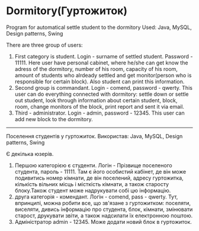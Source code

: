 Dormitory(Гуртожиток)
==============================================================================================================================
Program for automatical settle student to the dormitory
Used: Java, MySQL, Design patterns, Swing

There are three group of users:
  1) First category is student. Login - surname of settled student. Password - 11111. Here user have personal cabinet, where he/she can get know the adress of the dormitory, number of his room, capacity of his room, amount of students who alrdeady settled
and get monitor(person who is responsible for certain block). Also student can print this information.
  2) Second group is commandant. Login - comend, password - qwerty. This user can do everything connected with dormitory: settle down or settle out student, look through information about certain student, block, room, change monitors of the block, print report and sent it via email. 
  3) Third - administrator. Login - admin, password - 12345. This user can add new block to the dormitory.
----------------------------------------------------------------------------------------------------------------------------

Поселення студентів у гуртожиток. 
Використав: Java, MySQL, Design patterns, Swing

Є декілька юзерів. 
1) Першою категорією є студенти. Логін - Прізвище поселеного студента, пароль - 11111. Там є його особистий кабінет,
де він може подивитись номер кімнати, де він поселений, адресу гуртожитка, кількість вільних місць і місткість кімнати, а також
старосту блоку.Також студент може надрукувати собі цю інформацію.
2) друга категорія - комендант. Логін - comend, pass - qwerty. Тут, впринципі, можна робити все, що зв'язане з гуртожитком: поселяти, виселяти, дивись інформацію про студента, блок, кімнати, змінювати старост, друкувати звіти, а також надсилати їх електронною поштою.
3) Адміністратор admin - 12345. Може додати новий блок в гуртожиток.

